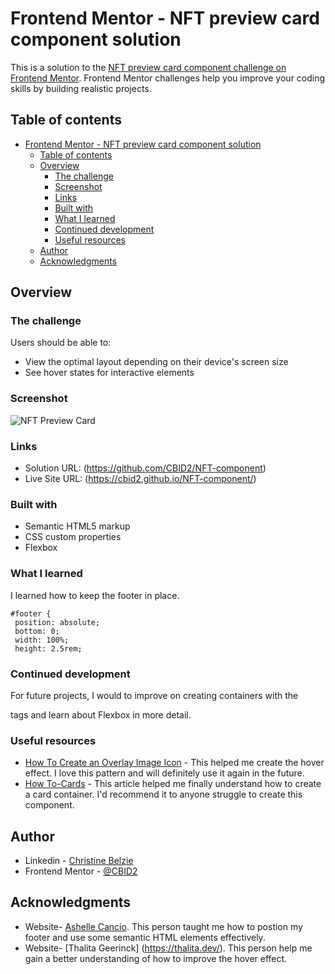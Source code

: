 # Frontend Mentor - NFT preview card component solution

This is a solution to the [NFT preview card component challenge on Frontend Mentor](https://www.frontendmentor.io/challenges/nft-preview-card-component-SbdUL_w0U). Frontend Mentor challenges help you improve your coding skills by building realistic projects. 

## Table of contents

- [Frontend Mentor - NFT preview card component solution](#frontend-mentor---nft-preview-card-component-solution)
  - [Table of contents](#table-of-contents)
  - [Overview](#overview)
    - [The challenge](#the-challenge)
    - [Screenshot](#screenshot)
    - [Links](#links)
    - [Built with](#built-with)
    - [What I learned](#what-i-learned)
    - [Continued development](#continued-development)
    - [Useful resources](#useful-resources)
  - [Author](#author)
  - [Acknowledgments](#acknowledgments)


## Overview

### The challenge

Users should be able to:

- View the optimal layout depending on their device's screen size
- See hover states for interactive elements

### Screenshot

![NFT Preview Card](https://user-images.githubusercontent.com/105683440/179420115-a251fbda-5a8c-4bb0-ba9b-d044dc5be72c.png)
 
### Links

- Solution URL: (https://github.com/CBID2/NFT-component)
- Live Site URL: (https://cbid2.github.io/NFT-component/)


### Built with

- Semantic HTML5 markup
- CSS custom properties
- Flexbox



### What I learned

I learned how to keep the footer in place.
 ```
#footer {
  position: absolute;
  bottom: 0;
  width: 100%;
  height: 2.5rem;
```





### Continued development

For future projects, I would to improve on creating containers with the <div> tags and learn about Flexbox in more detail.



### Useful resources

- [How To Create an Overlay Image Icon](https://www.w3schools.com/howto/howto_css_image_overlay_icon.asp) - This helped me create the hover effect. I love this pattern and will definitely use it again in the future. 
- [How To-Cards](https:https://www.w3schools.com/howto/howto_css_product_card.asp) - This article helped me finally understand how to create a card container. I'd recommend it to anyone struggle to create this component.



## Author

- Linkedin - [Christine Belzie](https://www.linkedin.com/in/christinebelzie)
- Frontend Mentor - [@CBID2](https://www.frontendmentor.io/profile/@CBID2)
  


## Acknowledgments

- Website- [Ashelle Cancio](https://www.arcan9.dev/). This person taught me how to postion my footer and use some semantic HTML elements effectively.
- Website- [Thalita Geerinck] (https://thalita.dev/). This person help me gain a better understanding of how to improve the hover effect. 

